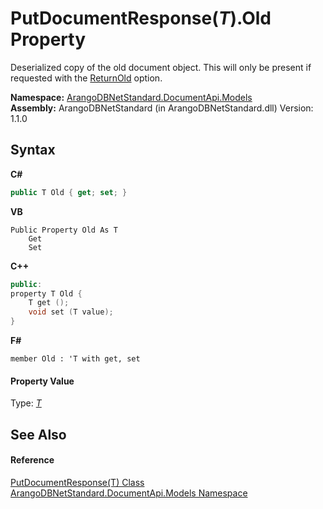 # PutDocumentResponse(*T*).Old Property 
 

Deserialized copy of the old document object. This will only be present if requested with the <a href="3663b415-723f-275c-6ace-a9c5c7673609">ReturnOld</a> option.

**Namespace:**&nbsp;<a href="81a73561-cfc6-64b8-9923-29f0333f4867">ArangoDBNetStandard.DocumentApi.Models</a><br />**Assembly:**&nbsp;ArangoDBNetStandard (in ArangoDBNetStandard.dll) Version: 1.1.0

## Syntax

**C#**<br />
``` C#
public T Old { get; set; }
```

**VB**<br />
``` VB
Public Property Old As T
	Get
	Set
```

**C++**<br />
``` C++
public:
property T Old {
	T get ();
	void set (T value);
}
```

**F#**<br />
``` F#
member Old : 'T with get, set

```


#### Property Value
Type: <a href="e02f4b6d-cd9b-3f2c-8347-335a724a8493">*T*</a>

## See Also


#### Reference
<a href="e02f4b6d-cd9b-3f2c-8347-335a724a8493">PutDocumentResponse(T) Class</a><br /><a href="81a73561-cfc6-64b8-9923-29f0333f4867">ArangoDBNetStandard.DocumentApi.Models Namespace</a><br />